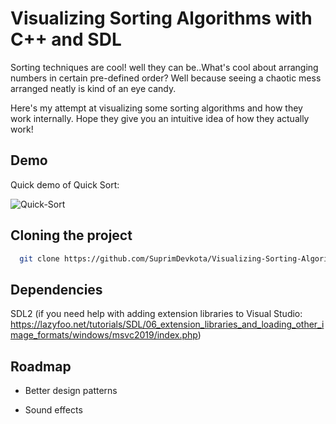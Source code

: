 
# Visualizing Sorting Algorithms with C++ and SDL

Sorting techniques are cool! well they can be..What's cool about
arranging numbers in certain pre-defined order? Well because seeing
a chaotic mess arranged neatly is kind of an eye candy. 

Here's my attempt at visualizing some sorting algorithms and how
they work internally. Hope they give you an intuitive idea of how
they actually work!

## Demo
Quick demo of Quick Sort:

![Quick-Sort](https://github.com/SuprimDevkota/Visualizing-Sorting-Algorithms/blob/master/gifs/quicksort.gif)

## Cloning the project

```bash
  git clone https://github.com/SuprimDevkota/Visualizing-Sorting-Algorithms.git
```





## Dependencies
SDL2 (if you need help with adding extension libraries to Visual Studio: https://lazyfoo.net/tutorials/SDL/06_extension_libraries_and_loading_other_image_formats/windows/msvc2019/index.php)
## Roadmap

- Better design patterns

- Sound effects


